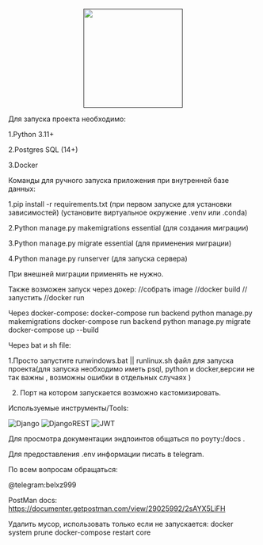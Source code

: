 <p align="center">
  <a href="" target="blank"><img src="https://storage.yandexcloud.net/questsimages/forKV/2024-12-25_16-50-56%20(1).png" width="200" alt="" /></a>
</p>

Для запуска проекта необходимо:

1.Python 3.11+

2.Postgres SQL (14+)

3.Docker


Команды для ручного запуска приложения при внутренней базе данных:


1.pip install -r requirements.txt (при первом запуске для установки зависимостей)
(установите виртуальное окружение .venv или .conda)


2.Python manage.py makemigrations  essential (для создания миграции)


3.Python manage.py migrate essential (для применения миграции)


4.Python manage.py runserver (для запуска сервера)

При внешней миграции применять не нужно.

Также возможен запуск через докер:
//собрать image 
//docker build <imagename> <directory>
//запустить
//docker run <config> <imageid> 


Через docker-compose:
docker-compose run backend  python manage.py makemigrations
docker-compose run backend  python manage.py migrate
docker-compose up  --build


Через bat и sh file:

1.Просто запустите runwindows.bat || runlinux.sh файл для запуска проекта(для запуска необходимо иметь psql, python и docker,версии не так важны , возможны ошибки в отдельных случаях )

2. Порт на котором запускается возможно кастомизировать.



Используемые инструменты/Tools:
 

![Django](https://img.shields.io/badge/django-%23092E20.svg?style=for-the-badge&logo=django&logoColor=white) ![DjangoREST](https://img.shields.io/badge/DJANGO-REST-ff1709?style=for-the-badge&logo=django&logoColor=white&color=ff1709&labelColor=gray) ![JWT](https://img.shields.io/badge/JWT-black?style=for-the-badge&logo=JSON%20web%20tokens) 




Для просмотра документации эндпоинтов общаться по роуту:/docs .


Для предоставления .env информации писать в telegram.

По всем вопросам обращаться:

@telegram:belxz999

PostMan docs:
https://documenter.getpostman.com/view/29025992/2sAYX5LiFH

Удалить мусор, использовать только если не запускается:
docker system prune
docker-compose restart core
